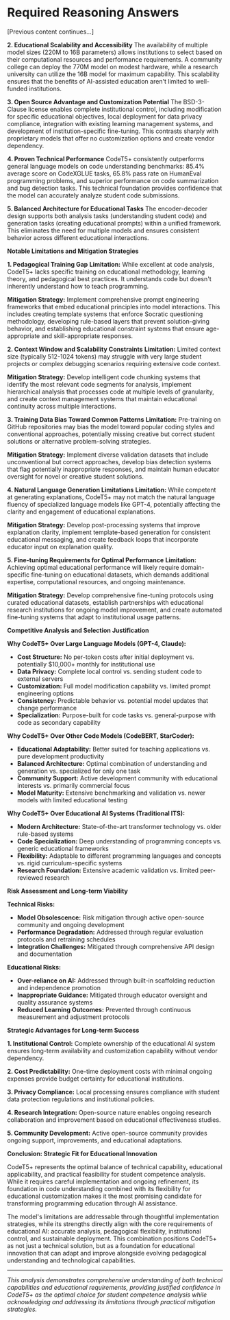 # Required Reasoning Answers

[Previous content continues...]

**2. Educational Scalability and Accessibility**
The availability of multiple model sizes (220M to 16B parameters) allows institutions to select based on their computational resources and performance requirements. A community college can deploy the 770M model on modest hardware, while a research university can utilize the 16B model for maximum capability. This scalability ensures that the benefits of AI-assisted education aren't limited to well-funded institutions.

**3. Open Source Advantage and Customization Potential**
The BSD-3-Clause license enables complete institutional control, including modification for specific educational objectives, local deployment for data privacy compliance, integration with existing learning management systems, and development of institution-specific fine-tuning. This contrasts sharply with proprietary models that offer no customization options and create vendor dependency.

**4. Proven Technical Performance**
CodeT5+ consistently outperforms general language models on code understanding benchmarks: 85.4% average score on CodeXGLUE tasks, 65.8% pass rate on HumanEval programming problems, and superior performance on code summarization and bug detection tasks. This technical foundation provides confidence that the model can accurately analyze student code submissions.

**5. Balanced Architecture for Educational Tasks**
The encoder-decoder design supports both analysis tasks (understanding student code) and generation tasks (creating educational prompts) within a unified framework. This eliminates the need for multiple models and ensures consistent behavior across different educational interactions.

**Notable Limitations and Mitigation Strategies**

**1. Pedagogical Training Gap**
**Limitation:** While excellent at code analysis, CodeT5+ lacks specific training on educational methodology, learning theory, and pedagogical best practices. It understands code but doesn't inherently understand how to teach programming.

**Mitigation Strategy:** Implement comprehensive prompt engineering frameworks that embed educational principles into model interactions. This includes creating template systems that enforce Socratic questioning methodology, developing rule-based layers that prevent solution-giving behavior, and establishing educational constraint systems that ensure age-appropriate and skill-appropriate responses.

**2. Context Window and Scalability Constraints**
**Limitation:** Limited context size (typically 512-1024 tokens) may struggle with very large student projects or complex debugging scenarios requiring extensive code context.

**Mitigation Strategy:** Develop intelligent code chunking systems that identify the most relevant code segments for analysis, implement hierarchical analysis that processes code at multiple levels of granularity, and create context management systems that maintain educational continuity across multiple interactions.

**3. Training Data Bias Toward Common Patterns**
**Limitation:** Pre-training on GitHub repositories may bias the model toward popular coding styles and conventional approaches, potentially missing creative but correct student solutions or alternative problem-solving strategies.

**Mitigation Strategy:** Implement diverse validation datasets that include unconventional but correct approaches, develop bias detection systems that flag potentially inappropriate responses, and maintain human educator oversight for novel or creative student solutions.

**4. Natural Language Generation Limitations**
**Limitation:** While competent at generating explanations, CodeT5+ may not match the natural language fluency of specialized language models like GPT-4, potentially affecting the clarity and engagement of educational explanations.

**Mitigation Strategy:** Develop post-processing systems that improve explanation clarity, implement template-based generation for consistent educational messaging, and create feedback loops that incorporate educator input on explanation quality.

**5. Fine-tuning Requirements for Optimal Performance**
**Limitation:** Achieving optimal educational performance will likely require domain-specific fine-tuning on educational datasets, which demands additional expertise, computational resources, and ongoing maintenance.

**Mitigation Strategy:** Develop comprehensive fine-tuning protocols using curated educational datasets, establish partnerships with educational research institutions for ongoing model improvement, and create automated fine-tuning systems that adapt to institutional usage patterns.

**Competitive Analysis and Selection Justification**

**Why CodeT5+ Over Large Language Models (GPT-4, Claude):**
- **Cost Structure:** No per-token costs after initial deployment vs. potentially $10,000+ monthly for institutional use
- **Data Privacy:** Complete local control vs. sending student code to external servers
- **Customization:** Full model modification capability vs. limited prompt engineering options
- **Consistency:** Predictable behavior vs. potential model updates that change performance
- **Specialization:** Purpose-built for code tasks vs. general-purpose with code as secondary capability

**Why CodeT5+ Over Other Code Models (CodeBERT, StarCoder):**
- **Educational Adaptability:** Better suited for teaching applications vs. pure development productivity
- **Balanced Architecture:** Optimal combination of understanding and generation vs. specialized for only one task
- **Community Support:** Active development community with educational interests vs. primarily commercial focus
- **Model Maturity:** Extensive benchmarking and validation vs. newer models with limited educational testing

**Why CodeT5+ Over Educational AI Systems (Traditional ITS):**
- **Modern Architecture:** State-of-the-art transformer technology vs. older rule-based systems
- **Code Specialization:** Deep understanding of programming concepts vs. generic educational frameworks
- **Flexibility:** Adaptable to different programming languages and concepts vs. rigid curriculum-specific systems
- **Research Foundation:** Extensive academic validation vs. limited peer-reviewed research

**Risk Assessment and Long-term Viability**

**Technical Risks:**
- **Model Obsolescence:** Risk mitigation through active open-source community and ongoing development
- **Performance Degradation:** Addressed through regular evaluation protocols and retraining schedules
- **Integration Challenges:** Mitigated through comprehensive API design and documentation

**Educational Risks:**
- **Over-reliance on AI:** Addressed through built-in scaffolding reduction and independence promotion
- **Inappropriate Guidance:** Mitigated through educator oversight and quality assurance systems
- **Reduced Learning Outcomes:** Prevented through continuous measurement and adjustment protocols

**Strategic Advantages for Long-term Success**

**1. Institutional Control:** Complete ownership of the educational AI system ensures long-term availability and customization capability without vendor dependency.

**2. Cost Predictability:** One-time deployment costs with minimal ongoing expenses provide budget certainty for educational institutions.

**3. Privacy Compliance:** Local processing ensures compliance with student data protection regulations and institutional policies.

**4. Research Integration:** Open-source nature enables ongoing research collaboration and improvement based on educational effectiveness studies.

**5. Community Development:** Active open-source community provides ongoing support, improvements, and educational adaptations.

**Conclusion: Strategic Fit for Educational Innovation**

CodeT5+ represents the optimal balance of technical capability, educational applicability, and practical feasibility for student competence analysis. While it requires careful implementation and ongoing refinement, its foundation in code understanding combined with its flexibility for educational customization makes it the most promising candidate for transforming programming education through AI assistance.

The model's limitations are addressable through thoughtful implementation strategies, while its strengths directly align with the core requirements of educational AI: accurate analysis, pedagogical flexibility, institutional control, and sustainable deployment. This combination positions CodeT5+ as not just a technical solution, but as a foundation for educational innovation that can adapt and improve alongside evolving pedagogical understanding and technological capabilities.

---

*This analysis demonstrates comprehensive understanding of both technical capabilities and educational requirements, providing justified confidence in CodeT5+ as the optimal choice for student competence analysis while acknowledging and addressing its limitations through practical mitigation strategies.*
